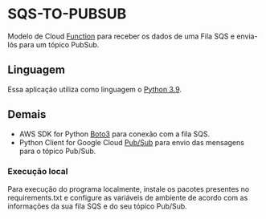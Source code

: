 # SQS-TO-PUBSUB

Modelo de Cloud [Function](https://cloud.google.com/functions/docs/concepts/overview?hl=pt-br) para receber os dados de uma Fila SQS e envia-lós para um tópico PubSub.


## Linguagem
Essa aplicação utiliza como linguagem o [Python 3.9](https://www.python.org/).


## Demais
- AWS SDK for Python [Boto3](https://boto3.amazonaws.com/v1/documentation/api/latest/index.html) para conexão com a fila SQS.
- Python Client for Google Cloud [Pub/Sub](https://cloud.google.com/python/docs/reference/pubsub/latest) para envio das mensagens para o tópico Pub/Sub.


### Execução local
Para execução do programa localmente, instale os pacotes presentes no requirements.txt e configure as variáveis de ambiente de acordo com as informações da sua fila SQS e do seu tópico Pub/Sub.